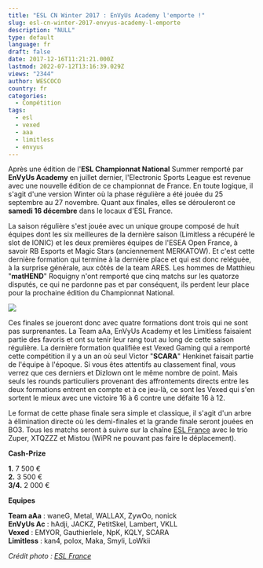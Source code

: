 ```yaml
---
title: "ESL CN Winter 2017 : EnVyUs Academy l'emporte !"
slug: esl-cn-winter-2017-envyus-academy-l-emporte
description: "NULL"
type: default
language: fr
draft: false
date: 2017-12-16T11:21:21.000Z
lastmod: 2022-07-12T13:16:39.029Z
views: "2344"
author: WESCOCO
country: fr
categories:
  - Compétition
tags:
  - esl
  - vexed
  - aaa
  - limitless
  - envyus
---
```

Après une édition de l'**ESL Championnat National** Summer remporté par **EnVyUs Academy** en juillet dernier, l'Electronic Sports League est revenue avec une nouvelle édition de ce championnat de France. En toute logique, il s'agit d'une version Winter où la phase régulière a été jouée du 25 septembre au 27 novembre. Quant aux finales, elles se dérouleront ce **samedi 16 décembre** dans le locaux d'ESL France.

La saison régulière s'est jouée avec un unique groupe composé de huit équipes dont les six meilleures de la dernière saison (Limitless a récupéré le slot de IONIC) et les deux premières équipes de l'ESEA Open France, à savoir RB Esports et Magic Stars (anciennement MERKATOW). Et c'est cette dernière formation qui termine à la dernière place et qui est donc reléguée, à la surprise générale, aux côtés de la team ARES. Les hommes de Matthieu "**matHEND**" Roquigny n'ont remporté que cinq matchs sur les quatorze disputés, ce qui ne pardonne pas et par conséquent, ils perdent leur place pour la prochaine édition du Championnat National.

![](/images/articles/5a34f5f58dabd/images/WuXZKAKxdN1PHccgK6b6sG2MhCUF8fbgO0uHOeoZ.jpeg)

Ces finales se joueront donc avec quatre formations dont trois qui ne sont pas surprenantes. La Team aAa, EnVyUs Academy et les Limitless faisaient partie des favoris et ont su tenir leur rang tout au long de cette saison régulière. La dernière formation qualifiée est Vexed Gaming qui a remporté cette compétition il y a un an où seul Victor "**SCARA**" Henkinet faisait partie de l'équipe à l'époque. Si vous êtes attentifs au classement final, vous verrez que ces derniers et Dizlown ont le même nombre de point. Mais seuls les rounds particuliers provenant des affrontements directs entre les deux formations entrent en compte et à ce jeu-là, ce sont les Vexed qui s'en sortent le mieux avec une victoire 16 à 6 contre une défaite 16 à 12\. 

Le format de cette phase finale sera simple et classique, il s'agit d'un arbre à élimination directe où les demi-finales et la grande finale seront jouées en BO3\. Tous les matchs seront à suivre sur la chaîne [ESL France](https://www.twitch.tv/esl%5Fcsgo%5Ffr) avec le trio Zuper, XTQZZZ et Mistou (WiPR ne pouvant pas faire le déplacement).  
  
  
**Cash-Prize**

**1.** 7 500 €  
**2.** 3 500 €  
**3/4.** 2 000 €

**Equipes**

**Team aAa** : waneG, Metal, WALLAX, ZywOo, nonick  
**EnVyUs Ac** : hAdji, JACKZ, PetitSkel, Lambert, VKLL  
**Vexed** : EMYOR, Gauthierlele, NpK, KQLY, SCARA  
**Limitless** : kan4, polox, Maka, Smyli, LoWkii

_Crédit photo :_ [_ESL France_](https://twitter.com/ESLFrance)
